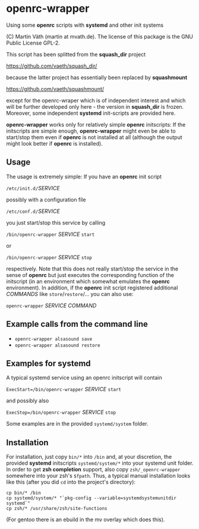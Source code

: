 # openrc-wrapper

Using some __openrc__ scripts with __systemd__ and other init systems

(C) Martin Väth (martin at mvath.de).
The license of this package is the GNU Public License GPL-2.

This script has been splitted from the **squash_dir** project

https://github.com/vaeth/squash_dir/

because the latter project has essentially been replaced by __squashmount__

https://github.com/vaeth/squashmount/

except for the openrc-wraper which is of independent interest and which
will be further developed only here - the version in **squash_dir** is frozen.
Moreover, some independent __systemd__ init-scripts are provided here.

__openrc-wrapper__ works only for relatively simple __openrc__ initscripts:
If the initscripts are simple enough, __openrc-wrapper__ might even be able to
start/stop them even if __openrc__ is not installed at all (although the
output might look better if __openrc__ is installed).

## Usage

The usage is extremely simple: If you have an __openrc__ init script

`/etc/init.d/`_SERVICE_

possibly with a configuration file

`/etc/conf.d/`_SERVICE_

you just start/stop this service by calling

`/bin/openrc-wrapper` _SERVICE_ `start`

or

`/bin/openrc-wrapper` _SERVICE_ `stop`

respectively. Note that this does not really start/stop the service in the
sense of __openrc__ but just executes the corresponding function of the
initscript (in an environment which somewhat emulates the __openrc__
environment).
In addition, if the __openrc__ init script registered additional
_COMMANDS_ like `store`/`restore`/... you can also use:

`openrc-wrapper` _SERVICE_ _COMMAND_

## Example calls from the command line
-	`openrc-wrapper alsasound save`
-	`openrc-wrapper alsasound restore`

## Examples for systemd

A typical systemd service using an openrc initscript will contain

`ExecStart=/bin/openrc-wrapper` _SERVICE_ `start`

and possibly also

`ExecStop=/bin/openrc-wrapper` _SERVICE_ `stop`

Some examples are in the provided `systemd/system` folder.

## Installation

For installation, just copy `bin/*` into `/bin` and,
at your discretion, the provided __systemd__ initscripts `systemd/system/*`
into your systemd unit folder. In order to get __zsh completion__ support,
also copy `zsh/_openrc-wrapper` somewhere into your zsh's `$fpath`.
Thus, a typical manual installation looks like this
(after you did `cd` into the project's directory):
```
cp bin/* /bin
cp systemd/system/* "`pkg-config --variable=systemdsystemunitdir systemd`"
cp zsh/* /usr/share/zsh/site-functions
```
(For gentoo there is an ebuild in the mv overlay which does this).
